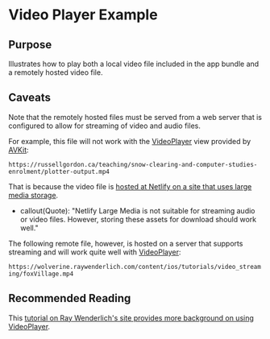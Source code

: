 # Video Player Example

## Purpose

Illustrates how to play both a local video file included in the app bundle and a remotely hosted video file.

## Caveats

Note that the remotely hosted files must be served from a web server that is configured to allow for streaming of video and audio files.  

For example, this file will not work with the [VideoPlayer][1] view provided by [AVKit](https://developer.apple.com/documentation/avkit):

`https://russellgordon.ca/teaching/snow-clearing-and-computer-studies-enrolment/plotter-output.mp4`

That is because the video file is [hosted at Netlify on a site that uses large media storage](https://docs.netlify.com/large-media/requirements-and-limitations/#limitations).

- callout(Quote): "Netlify Large Media is not suitable for streaming audio or video files. However, storing these assets for download should work well."

The following remote file, however, is hosted on a server that supports streaming and will work quite well with [VideoPlayer][1]:

`https://wolverine.raywenderlich.com/content/ios/tutorials/video_streaming/foxVillage.mp4`

## Recommended Reading

This [tutorial on Ray Wenderlich's site provides more background on using VideoPlayer](https://www.raywenderlich.com/22372639-video-streaming-tutorial-for-ios-getting-started).

[1]: https://developer.apple.com/documentation/avkit/videoplayer
